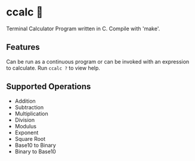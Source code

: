 # ccalc :smoking:
Terminal Calculator Program written in C. Compile with 'make'.

## Features
Can be run as a continuous program or can be invoked with an expression to calculate.
Run ```ccalc ?``` to view help.

## Supported Operations
* Addition
* Subtraction
* Multiplication
* Division
* Modulus
* Exponent
* Square Root
* Base10 to Binary
* Binary to Base10
